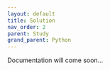 ```yaml
---
layout: default
title: Solution
nav_order: 2
parent: Study
grand_parent: Python
---
```


Documentation will come soon...
